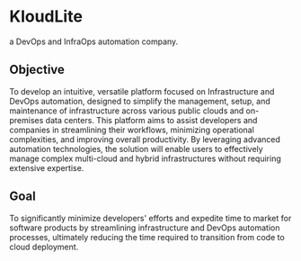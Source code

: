 # KloudLite
a DevOps and InfraOps automation company.

## Objective
To develop an intuitive, versatile platform focused on Infrastructure and 
DevOps automation, designed to simplify the management, setup, and maintenance of infrastructure across 
various public clouds and on-premises data centers. This platform aims to assist developers and companies 
in streamlining their workflows, minimizing operational complexities, and improving overall productivity. 
By leveraging advanced automation technologies, the solution will enable users to effectively manage complex 
multi-cloud and hybrid infrastructures without requiring extensive expertise.

## Goal
To significantly minimize developers' efforts and expedite time to market for software products 
by streamlining infrastructure and DevOps automation processes, ultimately reducing the time required to transition 
from code to cloud deployment.
